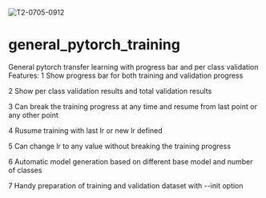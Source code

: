 ![T2-0705-0912](https://user-images.githubusercontent.com/20598795/124402167-dcc6ef80-dd71-11eb-8a73-5f8c0538182c.png)
# general_pytorch_training
General pytorch transfer learning with progress bar and per class validation
Features:
1 Show progress bar for both training and validation progress

2 Show per class validation results and total validation results

3 Can break the training progress at any time and resume from last point or any other point

4 Rusume training with last lr or new lr defined

5 Can change lr to any value without breaking the training progress

6 Automatic model generation based on different base model and number of classes

7 Handy preparation of training and validation dataset with --init option
